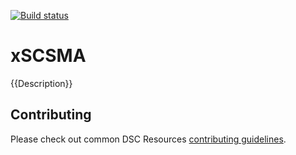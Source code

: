 [![Build status](https://ci.appveyor.com/api/projects/status/xihqaoojlad4nb43/branch/master?svg=true)](https://ci.appveyor.com/project/PowerShell/xscsma/branch/master)

# xSCSMA

{{Description}}

## Contributing
Please check out common DSC Resources [contributing guidelines](https://github.com/PowerShell/DscResource.Kit/blob/master/CONTRIBUTING.md).
